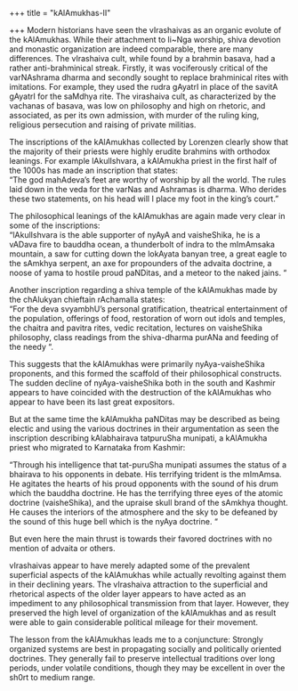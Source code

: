 +++
title = "kAlAmukhas-II"

+++
Modern historians have seen the vIrashaivas as an organic evolute of the
kAlAmukhas. While their attachment to li\~Nga worship, shiva devotion
and monastic organization are indeed comparable, there are many
differences. The vIrashaiva cult, while found by a brahmin basava, had a
rather anti-brahminical streak. Firstly, it was vociferously critical of
the varNAshrama dharma and secondly sought to replace brahminical rites
with imitations. For example, they used the rudra gAyatrI in place of
the savitA gAyatrI for the saMdhya rite. The virashaiva cult, as
characterized by the vachanas of basava, was low on philosophy and high
on rhetoric, and associated, as per its own admission, with murder of
the ruling king, religious persecution and raising of private militias.

The inscriptions of the kAlAmukhas collected by Lorenzen clearly show
that the majority of their priests were highly erudite brahmins with
orthodox leanings. For example lAkulIshvara, a kAlAmukha priest in the
first half of the 1000s has made an inscription that states:  
“The god mahAdeva’s feet are worthy of worship by all the world. The
rules laid down in the veda for the varNas and Ashramas is dharma. Who
derides these two statements, on his head will I place my foot in the
king’s court.”

The philosophical leanings of the kAlAmukhas are again made very clear
in some of the inscriptions:  
“lAkulIshvara is the able supporter of nyAyA and vaisheShika, he is a
vADava fire to bauddha ocean, a thunderbolt of indra to the mImAmsaka
mountain, a saw for cutting down the lokAyata banyan tree, a great eagle
to the sAmkhya serpent, an axe for propounders of the advaita doctrine,
a noose of yama to hostile proud paNDitas, and a meteor to the naked
jains. “

Another inscription regarding a shiva temple of the kAlAmukhas made by
the chAlukyan chieftain rAchamalla states:  
“For the deva svyambhU’s personal gratification, theatrical
entertainment of the population, offerings of food, restoration of worn
out idols and temples, the chaitra and pavitra rites, vedic recitation,
lectures on vaisheShika philosophy, class readings from the shiva-dharma
purANa and feeding of the needy  “.

This suggests that the kAlAmukhas were primarily nyAya-vaisheShika
proponents, and this formed the scaffold of their philosophical
constructs. The sudden decline of nyAya-vaisheShika both in the south
and Kashmir appears to have coincided with the destruction of the
kAlAmukhas who appear to have been its last great expositors.

But at the same time the kAlAmukha paNDitas may be described as being
electic and using the various doctrines in their argumentation as seen
the inscription describing kAlabhairava tatpuruSha munipati, a kAlAmukha
priest who migrated to Karnataka from Kashmir:

“Through his intelligence that tat-puruSha munipati assumes the status
of a bhairava to his opponents in debate. His terrifying trident is the
mImAmsa. He agitates the hearts of his proud opponents with the sound of
his drum which the bauddha doctrine. He has the terrifying three eyes of
the atomic doctrine (vaisheShika), and the upraise skull brand of the
sAmkhya thought. He causes the interiors of the atmosphere and the sky
to be defeaned by the sound of this huge bell which is the nyAya
doctrine. “

But even here the main thrust is towards their favored doctrines with no
mention of advaita or others.

vIrashaivas appear to have merely adapted some of the prevalent
superficial aspects of the kAlAmukhas while actually revolting against
them in their declining years. The vIrashaiva attraction to the
superficial and rhetorical aspects of the older layer appears to have
acted as an impediment to any philosophical transmission from that
layer. However, they preserved the high level of organization of the
kAlAmukhas and as result were able to gain considerable political
mileage for their movement.

The lesson from the kAlAmukhas leads me to a conjuncture: Strongly
organized systems are best in propagating socially and politically
oriented doctrines. They generally fail to preserve intellectual
traditions over long periods, under volatile conditions, though they may
be excellent in over the sh0rt to medium range.
